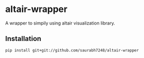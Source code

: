 # altair-wrapper
A wrapper to simpily using altair visualization library.

## Installation
```
pip install git+git://github.com/saurabh7248/altair-wrapper
```
